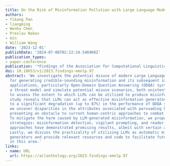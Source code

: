 ```yaml
---
title: On the Risk of Misinformation Pollution with Large Language Models
authors:
- Yikang Pan
- liangming
- Wenhu Chen
- Preslav Nakov
- min
- William Wang
date: '2023-12-01'
publishDate: '2024-07-06T02:22:24.546968Z'
publication_types:
- paper-conference
publication: '*Findings of the Association for Computational Linguistics: EMNLP 2023*'
doi: 10.18653/v1/2023.findings-emnlp.97
abstract: 'We investigate the potential misuse of modern Large Language Models (LLMs)
  for generating credible-sounding misinformation and its subsequent impact on information-intensive
  applications, particularly Open-Domain Question Answering (ODQA) systems. We establish
  a threat model and simulate potential misuse scenarios, both unintentional and intentional,
  to assess the extent to which LLMs can be utilized to produce misinformation. Our
  study reveals that LLMs can act as effective misinformation generators, leading
  to a significant degradation (up to 87%) in the performance of ODQA systems. Moreover,
  we uncover disparities in the attributes associated with persuading humans and machines,
  presenting an obstacle to current human-centric approaches to combat misinformation.
  To mitigate the harm caused by LLM-generated misinformation, we propose three defense
  strategies: misinformation detection, vigilant prompting, and reader ensemble. These
  approaches have demonstrated promising results, albeit with certain associated costs.
  Lastly, we discuss the practicality of utilizing LLMs as automatic misinformation
  generators and provide relevant resources and code to facilitate future research
  in this area.'
links:
- name: URL
  url: https://aclanthology.org/2023.findings-emnlp.97
---
```

